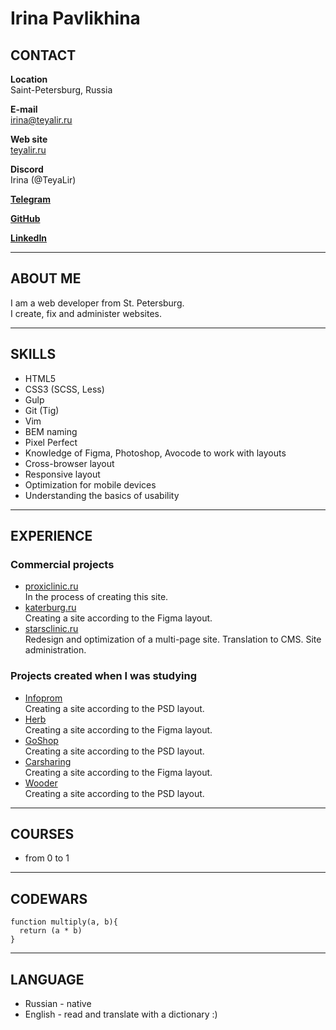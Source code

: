 # Irina Pavlikhina

## CONTACT

**Location**  
Saint-Petersburg, Russia

**E-mail**  
irina@teyalir.ru

**Web site**  
[teyalir.ru](https://teyalir.ru/)

**Discord**  
Irina (@TeyaLir)

[**Telegram**](https://telegram.im/@teyalir)

[**GitHub**](https://github.com/TeyaLir)

[**LinkedIn**](https://www.linkedin.com/in/teyalir)

---

## ABOUT ME

I am a web developer from St. Petersburg.  
I create, fix and administer websites.

---

## SKILLS

- HTML5
- CSS3 (SCSS, Less)
- Gulp
- Git (Tig)
- Vim
- BEM naming
- Pixel Perfect
- Knowledge of Figma, Photoshop, Avocode to work with layouts
- Cross-browser layout
- Responsive layout
- Optimization for mobile devices
- Understanding the basics of usability

---

## EXPERIENCE

### Commercial projects

- [proxiclinic.ru](https://proxiclinic.ru/)  
  In the process of creating this site.
- [katerburg.ru](https://katerburg.ru/)  
  Creating a site according to the Figma layout.
- [starsclinic.ru](https://starsclinic.ru/)  
  Redesign and optimization of a multi-page site. Translation to CMS. Site administration.

### Projects created when I was studying

- [Infoprom](https://teyalir.ru/projects/infoprom/index.html)  
  Creating a site according to the PSD layout.
- [Herb](https://teyalir.ru/projects/herb/index.html)  
  Creating a site according to the Figma layout.
- [GoShop](https://teyalir.ru/projects/goshop/index.html)  
  Creating a site according to the PSD layout.
- [Carsharing](https://teyalir.ru/projects/carsharing/index.html)  
  Creating a site according to the Figma layout.
- [Wooder](https://teyalir.ru/projects/wooder/index.html)  
  Creating a site according to the PSD layout.

---

## COURSES

- from 0 to 1

---

## CODEWARS

```
function multiply(a, b){
  return (a * b)
}
```

---

## LANGUAGE

- Russian - native
- English - read and translate with a dictionary :)
